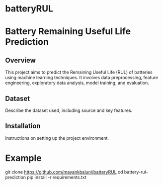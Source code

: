 # batteryRUL
# Battery Remaining Useful Life Prediction

## Overview
This project aims to predict the Remaining Useful Life (RUL) of batteries using machine learning techniques. It involves data preprocessing, feature engineering, exploratory data analysis, model training, and evaluation.

## Dataset
Describe the dataset used, including source and key features.

## Installation
Instructions on setting up the project environment.
# Example
git clone https://github.com/mayankbaluni/batteryRUL
cd battery-rul-prediction
pip install -r requirements.txt

